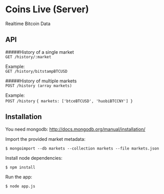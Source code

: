 Coins Live (Server)
=================

Realtime Bitcoin Data

## API

#####History of a single market  
`GET /history/:market`    

Example:  
`GET /history/bitstampBTCUSD`

#####History of multiple markets  
`POST /history (array markets)`  

Example:  
`POST /history`
`{ markets: ['btceBTCUSD', 'huobiBTCCNY'] }`

## Installation

You need mongodb: http://docs.mongodb.org/manual/installation/

Import the provided market metadata:

    $ mongoimport --db markets --collection markets --file markets.json 

Install node dependencies:

    $ npm install
    
Run the app:

    $ node app.js
